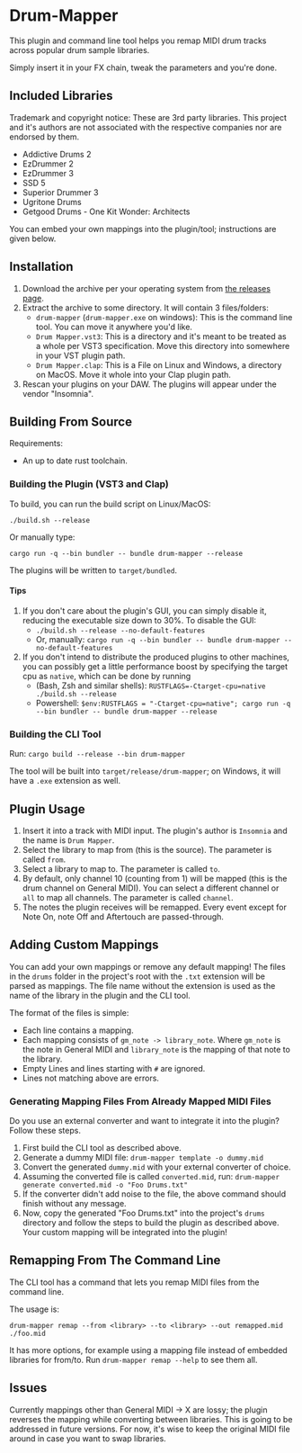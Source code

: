 # Drum-Mapper
This plugin and command line tool helps you remap MIDI drum tracks across popular drum sample libraries.

Simply insert it in your FX chain, tweak the parameters and you're done.

## Included Libraries
Trademark and copyright notice: These are 3rd party libraries. This project and it's authors are not associated with the respective companies nor are endorsed by them.

- Addictive Drums 2
- EzDrummer 2
- EzDrummer 3
- SSD 5
- Superior Drummer 3
- Ugritone Drums
- Getgood Drums - One Kit Wonder: Architects

You can embed your own mappings into the plugin/tool; instructions are given below.

## Installation
1. Download the archive per your operating system from [the releases page](https://github.com/insomnimus/drum-mapper/releases).
2. Extract the archive to some directory. It will contain 3 files/folders:
	- `drum-mapper` (`drum-mapper.exe` on windows): This is the command line tool. You can move it anywhere you'd like.
	- `Drum Mapper.vst3`: This is a directory and it's meant to be treated as a whole per VST3 specification. Move this directory into somewhere in your VST plugin path.
	- `Drum Mapper.clap`: This is a File on Linux and Windows, a directory on MacOS. Move it whole into your Clap plugin path.
3. Rescan your plugins on your DAW. The plugins will appear under the vendor "Insomnia".

## Building From Source
Requirements:
- An up to date rust toolchain.

### Building the Plugin (VST3 and Clap)
To build, you can run the build script on Linux/MacOS:

`./build.sh --release`

Or manually type:

`cargo run -q --bin bundler -- bundle drum-mapper --release`

The plugins will be written to `target/bundled`.

#### Tips
1. If you don't care about the plugin's GUI, you can simply disable it, reducing the executable size down to 30%. To disable the GUI:
	- `./build.sh --release --no-default-features`
	- Or, manually: `cargo run -q --bin bundler -- bundle drum-mapper --no-default-features`
2. If you don't intend to distribute the produced plugins to other machines, you can possibly get a little performance boost by specifying the target cpu as `native`, which can be done by running
	- (Bash, Zsh and similar shells): `RUSTFLAGS=-Ctarget-cpu=native ./build.sh --release`
	- Powershell: `$env:RUSTFLAGS = "-Ctarget-cpu=native"; cargo run -q --bin bundler -- bundle drum-mapper --release`

### Building the CLI Tool
Run:
`cargo build --release --bin drum-mapper`

The tool will be built into `target/release/drum-mapper`; on Windows, it will have a `.exe` extension as well.

## Plugin Usage
1. Insert it into a track with MIDI input. The plugin's author is `Insomnia` and the name is `Drum Mapper`.
2. Select the library to map from (this is the source). The parameter is called `from`.
3. Select a library to map to. The parameter is called `to`.
4. By default, only channel 10 (counting from 1) will be mapped (this is the drum channel on General MIDI). You can select a different channel or `all` to map all channels. The parameter is called `channel`.
5. The notes the plugin receives will be remapped. Every event except for Note On, note Off and Aftertouch are passed-through.

## Adding Custom Mappings
You can add your own mappings or remove any default mapping!
The files in the `drums` folder in the project's root with the `.txt` extension will be parsed as mappings.
The file name without the extension is used as the name of the library in the plugin and the CLI tool.

The format of the files is simple:
- Each line contains a mapping.
- Each mapping consists of `gm_note -> library_note`. Where `gm_note` is the note in General MIDI and `library_note` is the mapping of that note to the library.
- Empty Lines and lines starting with `#` are ignored.
- Lines not matching above are errors.

### Generating Mapping Files From Already Mapped MIDI Files
Do you use an external converter and want to integrate it into the plugin? Follow these steps.
1. First build the CLI tool as described above.
2. Generate a dummy MIDI file:
	`drum-mapper template -o dummy.mid`
3. Convert the generated `dummy.mid` with your external converter of choice.
4. Assuming the converted file is called `converted.mid`, run:
	`drum-mapper generate converted.mid -o "Foo Drums.txt"`
5. If the converter didn't add noise to the file, the above command should finish without any message.
6. Now, copy the generated "Foo Drums.txt" into the project's `drums` directory and follow the steps to build the plugin as described above. Your custom mapping will be integrated into the plugin!

## Remapping From The Command Line
The CLI tool has a command that lets you remap MIDI files from the command line.

The usage is:

`drum-mapper remap --from <library> --to <library> --out remapped.mid ./foo.mid`

It has more options, for example using a mapping file instead of embedded libraries for from/to. Run `drum-mapper remap --help` to see them all.

## Issues
Currently mappings other than General MIDI -> X are lossy; the plugin reverses the mapping while converting between libraries. This is going to be addressed in future versions. For now, it's wise to keep the original MIDI file around in case you want to swap libraries.
